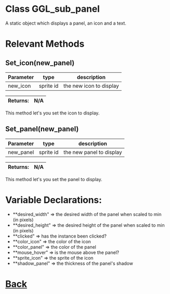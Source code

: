 # Class GGL_sub_panel

A static object which displays a panel, an icon and a text.

# Relevant Methods

## Set_icon(new_panel)

| Parameter   |  type   |              description                   |
|--           |       --|--                                          |
|   new_icon      | sprite id  |  the new icon to display    |

| Returns:  | N/A |
|--         |                             --|

This method let's you set the icon to display.

## Set_panel(new_panel)

| Parameter   |  type   |              description                   |
|--           |       --|--                                          |
|   new_panel      | sprite id  |  the new panel to display    |

| Returns:  | N/A |
|--         |                             --|

This method let's you set the panel to display.

# Variable Declarations:

- **desired_width"  => the desired width of the panel when scaled to min	(in pixels)
- **desired_height" => the desired height of the panel when scaled to min	(in pixels)
- **clicked"        => has the instance been clicked?
- **color_icon"     => the color of the icon
- **color_panel"    => the color of the panel
- **mouse_hover"    => is the mouse above the panel?
- **sprite_icon"    => the sprite of the icon
- **shadow_panel"   => the thickness of the panel's shadow

# [Back](https://github.com/Ced30/GML-GUI-Library-GGL-Documentation/blob/main/API/Struct%20Classes.md)
